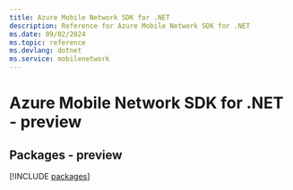 ```yaml
---
title: Azure Mobile Network SDK for .NET
description: Reference for Azure Mobile Network SDK for .NET
ms.date: 09/02/2024
ms.topic: reference
ms.devlang: dotnet
ms.service: mobilenetwork
---
```

# Azure Mobile Network SDK for .NET - preview
## Packages - preview
[!INCLUDE [packages](mobile-network-index.md)]